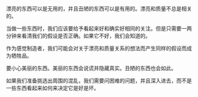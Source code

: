 漂亮的东西可以是无用的，并且丑陋的东西可以是有用的。漂亮和质量不总是相关的。

当做一些东西时，我们应该要给予看起来好和确实好相同的关注。但是只需要一两分钟来看清我们的假设是否正确。如果它不好，我们会知道的。

作为感觉制造者，我们可能会对关于漂亮和质量关系的想法而产生同样的假设而成为牺牲品。

要小心美丽的东西。美丽的东西会说谎并隐藏真实。丑陋的东西也会如此。

如果我们准备挑选出周围的混乱，我们需要问困难的问题，并且深入进去，而不是一些东西看起来如何来决定它是好是坏。
